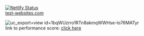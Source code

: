 [![Netlify Status](https://api.netlify.com/api/v1/badges/96d16eb4-07bb-4302-8296-3ffa95baea29/deploy-status)](https://app.netlify.com/sites/test-websites/deploys)<br />
[test-websites.com](https://test-websites.com)

![uc_export=view id=1bqWUzrro1RTn8akmqWWHse-lo76MATyr](https://github.com/user-attachments/assets/0bdfa948-0a9a-44f9-a631-1af528b2456d)<br />
link to performance score: [click here](https://pagespeed.web.dev/analysis/https-test-websites-com/wro0dgd00f?form_factor=desktop)
